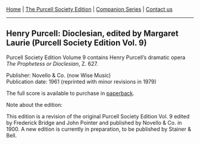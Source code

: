 [Home](/index.md)  |  [The Purcell Society Edition](/purcell-society-edition.md)  |  [Companion Series](/purcell-society-companion-series.md)  |  [Contact us](/contact-us.md)

***  

## Henry Purcell: Dioclesian, edited by Margaret Laurie (Purcell Society Edition Vol. 9)  

Purcell Society Edition Volume 9 contains Henry Purcell’s dramatic opera *The Prophetess or Dioclesian*, Z. 627.  

Publisher: Novello & Co. (now Wise Music)  
Publication date: 1961 (reprinted with minor revisions in 1979)  

The full score is available to purchase in [paperback](https://www.musicroom.com/product/musnov151009/purcell-society-volume-9.aspx).  

Note about the edition:  

This edition is a revision of the original Purcell Society Edition Vol. 9 edited by Frederick Bridge and John Pointer and published by Novello & Co. in 1900. A new edition is currently in preparation, to be published by Stainer & Bell.
